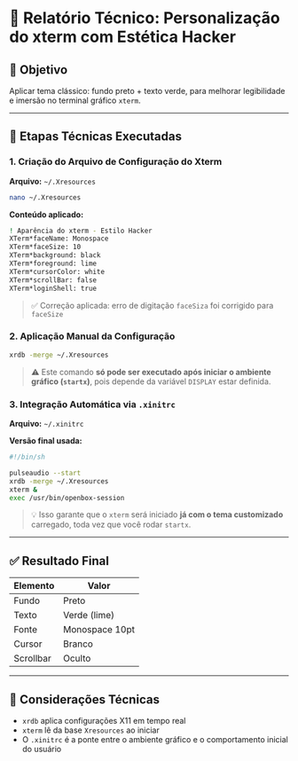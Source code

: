 # 🧾️ Relatório Técnico: Personalização do xterm com Estética Hacker

## 🎯 Objetivo

Aplicar tema clássico: fundo preto + texto verde, para melhorar legibilidade e imersão no terminal gráfico `xterm`.

---

## 🔧 Etapas Técnicas Executadas

### 1. Criação do Arquivo de Configuração do Xterm

**Arquivo:** `~/.Xresources`

```bash
nano ~/.Xresources
```

**Conteúdo aplicado:**

```bash
! Aparência do xterm - Estilo Hacker
XTerm*faceName: Monospace
XTerm*faceSize: 10
XTerm*background: black
XTerm*foreground: lime
XTerm*cursorColor: white
XTerm*scrollBar: false
XTerm*loginShell: true
```

> ✅ Correção aplicada: erro de digitação `faceSiza` foi corrigido para `faceSize`

### 2. Aplicação Manual da Configuração

```bash
xrdb -merge ~/.Xresources
```

> ⚠️ Este comando **só pode ser executado após iniciar o ambiente gráfico (`startx`)**, pois depende da variável `DISPLAY` estar definida.

### 3. Integração Automática via `.xinitrc`

**Arquivo:** `~/.xinitrc`

**Versão final usada:**

```bash
#!/bin/sh

pulseaudio --start
xrdb -merge ~/.Xresources
xterm &
exec /usr/bin/openbox-session
```

> 💡 Isso garante que o `xterm` será iniciado **já com o tema customizado** carregado, toda vez que você rodar `startx`.

---

## ✅ Resultado Final

| Elemento  | Valor          |
| --------- | -------------- |
| Fundo     | Preto          |
| Texto     | Verde (lime)   |
| Fonte     | Monospace 10pt |
| Cursor    | Branco         |
| Scrollbar | Oculto         |

---

## 🧠 Considerações Técnicas

* `xrdb` aplica configurações X11 em tempo real
* `xterm` lê da base `Xresources` ao iniciar
* O `.xinitrc` é a ponte entre o ambiente gráfico e o comportamento inicial do usuário
